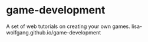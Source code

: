 # game-development
A set of web tutorials on creating your own games.
lisa-wolfgang.github.io/game-development
